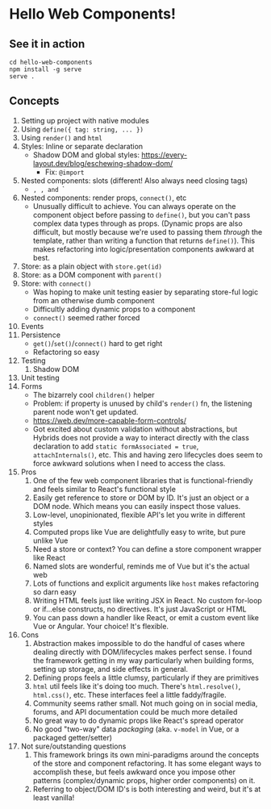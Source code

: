 # Hello Web Components!

## See it in action

```shell
cd hello-web-components
npm install -g serve
serve .
```

## Concepts

1. Setting up project with native modules
2. Using `define({ tag: string, ... })`
3. Using `render()` and `html`
4. Styles: Inline or separate declaration
   - Shadow DOM and global styles: https://every-layout.dev/blog/eschewing-shadow-dom/
     - Fix: `@import`
5. Nested components: slots (different! Also always need closing tags)
   - <checkout-tile>`, `<checkout-layout>`, and `<sidebar-layout>`
6. Nested components: render props, `connect()`, etc
   - Unusually difficult to achieve. You can always operate on the component object before passing to `define()`, but you can't pass complex data types through as props. (Dynamic props are also difficult, but mostly because we're used to passing them _through_ the template, rather than writing a function that returns `define()`). This makes refactoring into logic/presentation components awkward at best.
7. Store: as a plain object with `store.get(id)`
8. Store: as a DOM component with `parent()`
9. Store: with `connect()`
   - Was hoping to make unit testing easier by separating store-ful logic from an otherwise dumb component
   - Difficultly adding dynamic props to a component
   - `connect()` seemed rather forced
10. Events
11. Persistence
    - `get()`/`set()`/`connect()` hard to get right
    - Refactoring so easy
12. Testing
    1. Shadow DOM
13. Unit testing
14. Forms
    - The bizarrely cool `children()` helper
    - Problem: if property is unused by child's `render()` fn, the listening parent node won't get updated.
    - https://web.dev/more-capable-form-controls/
    - Got excited about custom validation without abstractions, but Hybrids does not provide a way to interact directly with the class declaration to add `static formAssociated = true`, `attachInternals()`, etc. This and having zero lifecycles does seem to force awkward solutions when I need to access the class.
15. Pros
    1. One of the few web component libraries that is functional-friendly and feels similar to React's functional style
    1. Easily get reference to store or DOM by ID. It's just an object or a DOM node. Which means you can easily inspect those values.
    1. Low-level, unopinionated, flexible API's let you write in different styles
    1. Computed props like Vue are delightfully easy to write, but pure unlike Vue
    1. Need a store or context? You can define a store component wrapper like React
    1. Named slots are wonderful, reminds me of Vue but it's the actual web
    1. Lots of functions and explicit arguments like `host` makes refactoring so darn easy
    1. Writing HTML feels just like writing JSX in React. No custom for-loop or if...else constructs, no directives. It's just JavaScript or HTML
    1. You can pass down a handler like React, or emit a custom event like Vue or Angular. Your choice! It's flexible.
16. Cons
    1. Abstraction makes impossible to do the handful of cases where dealing directly with DOM/lifecycles makes perfect sense. I found the framework getting in my way particularly when building forms, setting up storage, and side effects in general.
    1. Defining props feels a little clumsy, particularly if they are primitives
    1. `html` util feels like it's doing too much. There's `html.resolve()`, `html.css()`, etc. These interfaces feel a little faddy/fragile.
    1. Community seems rather small. Not much going on in social media, forums, and API documentation could be much more detailed
    1. No great way to do dynamic props like React's spread operator
    1. No good "two-way" data _packaging_ (aka. `v-model` in Vue, or a packaged getter/setter)
17. Not sure/outstanding questions
    1. This framework brings its own mini-paradigms around the concepts of the store and component refactoring. It has some elegant ways to accomplish these, but feels awkward once you impose other patterns (complex/dynamic props, higher order components) on it.
    2. Referring to object/DOM ID's is both interesting and weird, but it's at least vanilla!
